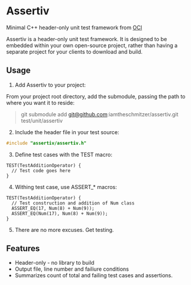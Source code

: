 Assertiv
========

Minimal C++ header-only unit test framework from [OCI](http://ociweb.com)

Assertiv is a header-only unit test framework.  It is designed to be embedded within your own open-source project, rather than having a separate project for your clients to download and build.

## Usage
1. Add Assertiv to your project:

From your project root directory, add the submodule, passing the path to where you want it to reside:

> git submodule add git@github.com:iamtheschmitzer/assertiv.git test/unit/assertiv

2. Include the header file in your test source:

```c++
#include "assertiv/assertiv.h"
```

3. Define test cases with the TEST macro:

```
TEST(TestAdditionOperator) {
  // Test code goes here
}
```

4. Withing test case, use ASSERT_* macros:
```
TEST(TestAdditionOperator) {
  // Test construction and addition of Num class
  ASSERT_EQ(17, Num(8) + Num(9));
  ASSERT_EQ(Num(17), Num(8) + Num(9));
}
```

5. There are no more excuses.  Get testing.

## Features
* Header-only - no library to build
* Output file, line number and failiure conditions
* Summarizes count of total and failing test cases and assertions.

